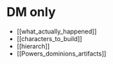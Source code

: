 # DM only

- [[what_actually_happened]]
- [[characters_to_build]]
- [[hierarch]]
- [[Powers_dominions_artifacts]]

